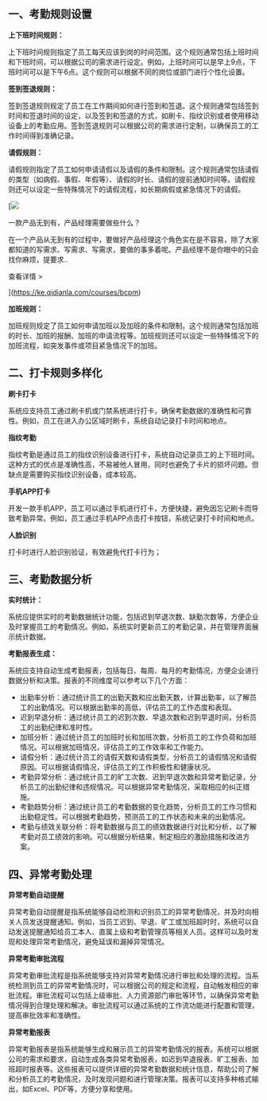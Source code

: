 ## 一、考勤规则设置

**上下班时间规则：**

上下班时间规则指定了员工每天应该到岗的时间范围。这个规则通常包括上班时间和下班时间，可以根据公司的需求进行设定。例如，上班时间可以是早上9点，下班时间可以是下午6点。这个规则可以根据不同的岗位或部门进行个性化设置。

**签到签退规则：**

签到签退规则规定了员工在工作期间如何进行签到和签退。这个规则通常包括签到时间和签退时间的设定，以及签到和签退的方式，如刷卡、指纹识别或者使用移动设备上的考勤应用。签到签退规则可以根据公司的需求进行定制，以确保员工的工作时间得到准确记录。

**请假规则：**

请假规则指定了员工如何申请请假以及请假的条件和限制。这个规则通常包括请假的类型（如病假、事假、年假等）、请假的时长、请假的提前通知时间等。请假规则还可以设定一些特殊情况下的请假流程，如长期病假或紧急情况下的请假。

[![](https://image.woshipm.com/2023/08/02/58dc678c-30e3-11ee-88e7-00163e0b5ff3.png)

一款产品无到有，产品经理需要做些什么？

在一个产品从无到有的过程中，要做好产品经理这个角色实在是不容易，除了大家都知道的写需求、写需求、写需求，要做的事多着呢。产品经理不是你眼中的只会找你麻烦，提要求..

查看详情 >

](https://ke.qidianla.com/courses/bcpm)

**加班规则：**

加班规则规定了员工如何申请加班以及加班的条件和限制。这个规则通常包括加班的时长、加班的报酬、加班的申请流程等。加班规则还可以设定一些特殊情况下的加班流程，如突发事件或项目紧急情况下的加班。

## 二、打卡规则多样化

**刷卡打卡**

系统应支持员工通过刷卡机或门禁系统进行打卡，确保考勤数据的准确性和可靠性。例如，员工在进入办公区域时刷卡，系统自动记录打卡时间和地点。

**指纹考勤**

指纹考勤是通过员工的指纹识别设备进行打卡，系统自动记录员工的上下班时间。这种方式的优点是准确性高，不易被他人冒用，同时也避免了卡片的损坏问题。但缺点是需要购买指纹识别设备，成本较高。

**手机APP打卡**

开发一款手机APP，员工可以通过手机进行打卡，方便快捷，避免因忘记刷卡而导致考勤异常。例如，员工通过手机APP点击打卡按钮，系统记录打卡时间和地点。

**人脸识别**

打卡时进行人脸识别验证，有效避免代打卡行为；

## 三、考勤数据分析

**实时统计：**

系统应提供实时的考勤数据统计功能，包括迟到早退次数、缺勤次数等，方便企业及时掌握员工的考勤情况。例如，系统实时更新员工的考勤记录，并在管理界面展示统计数据。

**考勤报表生成：**

系统应支持自动生成考勤报表，包括每日、每周、每月的考勤情况，方便企业进行数据分析和决策。报表的不同维度可以参考以下几个方面：

-   出勤率分析：通过统计员工的出勤天数和应出勤天数，计算出勤率，以了解员工的出勤情况。可以根据出勤率的高低，评估员工的工作态度和表现。
-   迟到早退分析：通过统计员工的迟到次数、早退次数和迟到早退时间，分析员工的出勤纪律和准时性。
-   加班分析：通过统计员工的加班时长和加班次数，分析员工的工作负荷和加班情况。可以根据加班情况，评估员工的工作效率和工作能力。
-   请假分析：通过统计员工的请假天数和请假类型，分析员工的请假情况和请假原因。可以根据请假情况，评估员工的工作积极性和健康状况。
-   考勤异常分析：通过统计员工的旷工次数、迟到早退次数和异常考勤记录，分析员工的出勤纪律和违规情况。可以根据异常考勤情况，采取相应的纠正措施。
-   考勤趋势分析：通过统计员工的考勤数据的变化趋势，分析员工的工作习惯和出勤稳定性。可以根据考勤趋势，预测员工的工作状态和未来的出勤情况。
-   考勤与绩效关联分析：将考勤数据与员工的绩效数据进行对比和分析，以了解考勤对员工绩效的影响。可以根据分析结果，制定相应的激励措施和改进方案。

## 四、异常考勤处理

**异常考勤自动提醒**

异常考勤自动提醒是指系统能够自动检测和识别员工的异常考勤情况，并及时向相关人员发送提醒通知。例如，当员工迟到、早退、旷工或加班超时时，系统可以自动发送提醒通知给员工本人、直属上级和考勤管理员等相关人员。这样可以及时发现和处理异常考勤情况，避免延误和漏掉异常情况。

**异常考勤审批流程**

异常考勤审批流程是指系统能够支持对异常考勤情况进行审批和处理的流程。当系统检测到员工的异常考勤情况时，可以根据公司的规定和流程，自动触发相应的审批流程。审批流程可以包括上级审批、人力资源部门审批等环节，以确保异常考勤情况得到合理处理和解决。审批流程可以通过系统的工作流功能进行配置和管理，提高审批效率和准确性。

**异常考勤报表**

异常考勤报表是指系统能够生成和展示员工的异常考勤情况的报表。系统可以根据公司的需求和要求，自动生成各类异常考勤报表，如迟到早退报表、旷工报表、加班超时报表等。这些报表可以提供详细的异常考勤数据和统计信息，帮助公司了解和分析员工的考勤情况，及时发现问题和进行管理决策。报表可以支持多种格式输出，如Excel、PDF等，方便分享和使用。
